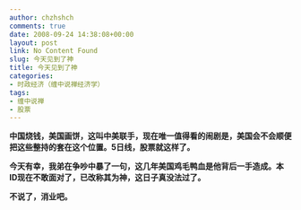 ```yaml
---
author: chzhshch
comments: true
date: 2008-09-24 14:38:08+00:00
layout: post
link: No Content Found
slug: 今天见到了神
title: 今天见到了神
categories:
- 时政经济（缠中说禅经济学）
tags:
- 缠中说禅
- 股票
---
```


			

**中国烧钱，美国画饼，这叫中美联手，现在唯一值得看的闹剧是，美国会不会顺便把这些整持的套在这个位置。5日线，股票就这样了。**

**今天有幸，我弟在争吵中暴了一句，这几年美国鸡毛鸭血是他背后一手造成。本ID现在不敢面对了，已改称其为神，这日子真没法过了。**

**不说了，消业吧。**
